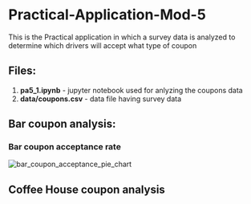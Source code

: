 # Practical-Application-Mod-5
This is the Practical application in which a survey data is analyzed to determine which drivers will accept what type of coupon

## Files:
1. **pa5_1.ipynb** - jupyter notebook used for anlyzing the coupons data  
2. **data/coupons.csv** - data file having survey data

## Bar coupon analysis:

### Bar coupon acceptance rate
![bar_coupon_acceptance_pie_chart](https://github.com/user-attachments/assets/9b6131bb-ffab-4076-83d1-2f840668990d)


## Coffee House coupon analysis


